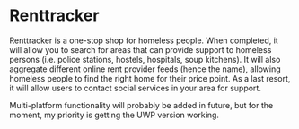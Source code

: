 # Renttracker
Renttracker is a one-stop shop for homeless people. When completed, it will allow you to search for areas that can provide support to homeless persons (i.e. police stations, hostels, hospitals, soup kitchens). It will also aggregate different online rent provider feeds (hence the name), allowing homeless people to find the right home for their price point. As a last resort, it will allow users to contact social services in your area for support.

Multi-platform functionality will probably be added in future, but for the moment, my priority is getting the UWP version working.
